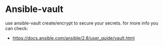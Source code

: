 Ansible-vault
=====

use ansible-vault create/encrypt to secure your secrets.
for more info you can check:
* https://docs.ansible.com/ansible/2.8/user_guide/vault.html

